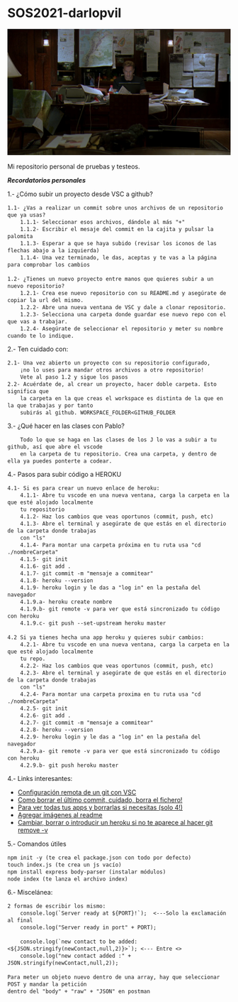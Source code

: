 # SOS2021-darlopvil


![Si ves esto es porque no ha cargado la foto](https://raw.githubusercontent.com/darlopvil/SOS2021-darlopvil/main/assets/studying.png)


Mi repositorio personal de pruebas y testeos.

***Recordatorios personales***

1.- ¿Cómo subir un proyecto desde VSC a github?

    1.1- ¿Vas a realizar un commit sobre unos archivos de un repositorio que ya usas?
        1.1.1- Seleccionar esos archivos, dándole al más "+"
        1.1.2- Escribir el mesaje del commit en la cajita y pulsar la palomita
        1.1.3- Esperar a que se haya subido (revisar los iconos de las flechas abajo a la izquierda)
        1.1.4- Una vez terminado, le das, aceptas y te vas a la página para comprobar los cambios

    1.2- ¿Tienes un nuevo proyecto entre manos que quieres subir a un nuevo repositorio?
        1.2.1- Crea ese nuevo repositorio con su README.md y asegúrate de copiar la url del mismo.
        1.2.2- Abre una nueva ventana de VSC y dale a clonar repositorio.
        1.2.3- Selecciona una carpeta donde guardar ese nuevo repo con el que vas a trabajar.
        1.2.4- Asegúrate de seleccionar el repositorio y meter su nombre cuando te lo indique.

2.- Ten cuidado con:

    2.1- Una vez abierto un proyecto con su repositorio configurado, 
        ¡no lo uses para mandar otros archivos a otro repositorio!
        Vete al paso 1.2 y sigue los pasos
    2.2- Acuérdate de, al crear un proyecto, hacer doble carpeta. Esto significa que
        la carpeta en la que creas el workspace es distinta de la que en la que trabajas y por tanto
        subirás al github. WORKSPACE_FOLDER<GITHUB_FOLDER

3.- ¿Qué hacer en las clases con Pablo?

        Todo lo que se haga en las clases de los J lo vas a subir a tu github, así que abre el vscode
        en la carpeta de tu repositorio. Crea una carpeta, y dentro de ella ya puedes ponterte a codear.

4.- Pasos para subir código a HEROKU

    4.1- Si es para crear un nuevo enlace de heroku:
        4.1.1- Abre tu vscode en una nueva ventana, carga la carpeta en la que esté alojado localmente 
        tu repositorio
        4.1.2- Haz los cambios que veas oportunos (commit, push, etc)
        4.1.3- Abre el terminal y asegúrate de que estás en el directorio de la carpeta donde trabajas 
        con "ls"
        4.1.4- Para montar una carpeta próxima en tu ruta usa "cd ./nombreCarpeta"
        4.1.5- git init
        4.1.6- git add .
        4.1.7- git commit -m "mensaje a commitear"
        4.1.8- heroku --version
        4.1.9- heroku login y le das a "log in" en la pestaña del navegador
        4.1.9.a- heroku create nombre
        4.1.9.b- git remote -v para ver que está sincronizado tu código con heroku
        4.1.9.c- git push --set-upstream heroku master

    4.2 Si ya tienes hecha una app heroku y quieres subir cambios:
        4.2.1- Abre tu vscode en una nueva ventana, carga la carpeta en la que esté alojado localmente 
        tu repo.
        4.2.2- Haz los cambios que veas oportunos (commit, push, etc)
        4.2.3- Abre el terminal y asegúrate de que estás en el directorio de la carpeta donde trabajas 
        con "ls"
        4.2.4- Para montar una carpeta proxima en tu ruta usa "cd ./nombreCarpeta"
        4.2.5- git init
        4.2.6- git add .
        4.2.7- git commit -m "mensaje a commitear"
        4.2.8- heroku --version
        4.2.9- heroku login y le das a "log in" en la pestaña del navegador
        4.2.9.a- git remote -v para ver que está sincronizado tu código con heroku
        4.2.9.b- git push heroku master

    
4.- Links interesantes:

+ [Configuración remota de un git con VSC](https://code.visualstudio.com/docs/editor/versioncontrol)
+ [Como borrar el último commit, cuidado, borra el fichero!](https://aprendegit.com/como-deshacer-el-ultimo-commit-en-git/)
+ [Para ver todas tus apps y borrarlas si necesitas (solo 4!)](https://dashboard.heroku.com/apps)
+ [Agregar imágenes al readme](https://parzibyte.me/blog/2019/01/17/agregar-imagenes-github-readme-otras-paginas/)
+ [Cambiar, borrar o introducir un heroku si no te aparece al hacer git remove -v](https://stackoverflow.com/questions/6226846/heroku-how-to-change-a-git-remote-on-heroku)

5.- Comandos útiles

    npm init -y (te crea el package.json con todo por defecto)
    touch index.js (te crea un js vacío)
    npm install express body-parser (instalar módulos)
    node index (te lanza el archivo index)

6.- Miscelánea:

    2 formas de escribir los mismo:
        console.log(`Server ready at ${PORT}!`);  <---Solo la exclamación al final
        console.log("Server ready in port" + PORT);

        console.log(`new contact to be added: <${JSON.stringify(newContact,null,2)}>`); <--- Entre <>
        console.log("new contact added :" + JSON.stringify(newContact,null,2));

    Para meter un objeto nuevo dentro de una array, hay que seleccionar POST y mandar la petición
    dentro del "body" + "raw" + "JSON" en postman